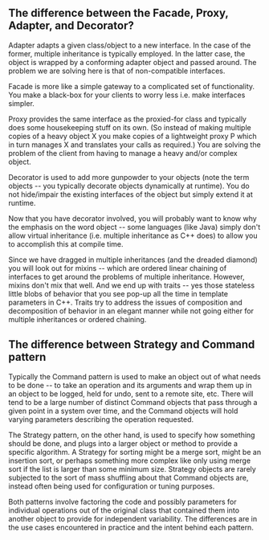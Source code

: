 ## The difference between the Facade, Proxy, Adapter, and Decorator?

Adapter adapts a given class/object to a new interface. In the case of the former, multiple inheritance is typically employed. In the latter case, the object is wrapped by a conforming adapter object and passed around. The problem we are solving here is that of non-compatible interfaces.

Facade is more like a simple gateway to a complicated set of functionality. You make a black-box for your clients to worry less i.e. make interfaces simpler.

Proxy provides the same interface as the proxied-for class and typically does some housekeeping stuff on its own. (So instead of making multiple copies of a heavy object X you make copies of a lightweight proxy P which in turn manages X and translates your calls as required.) You are solving the problem of the client from having to manage a heavy and/or complex object.

Decorator is used to add more gunpowder to your objects (note the term objects -- you typically decorate objects dynamically at runtime). You do not hide/impair the existing interfaces of the object but simply extend it at runtime.

Now that you have decorator involved, you will probably want to know why the emphasis on the word object -- some languages (like Java) simply don't allow virtual inheritance (i.e. multiple inheritance as C++ does) to allow you to accomplish this at compile time.

Since we have dragged in multiple inheritances (and the dreaded diamond) you will look out for mixins -- which are ordered linear chaining of interfaces to get around the problems of multiple inheritance. However, mixins don't mix that well. And we end up with traits -- yes those stateless little blobs of behavior that you see pop-up all the time in template parameters in C++. Traits try to address the issues of composition and decomposition of behavior in an elegant manner while not going either for multiple inheritances or ordered chaining.

## The difference between Strategy and Command pattern

Typically the Command pattern is used to make an object out of what needs to be done -- to take an operation and its arguments and wrap them up in an object to be logged, held for undo, sent to a remote site, etc. There will tend to be a large number of distinct Command objects that pass through a given point in a system over time, and the Command objects will hold varying parameters describing the operation requested.

The Strategy pattern, on the other hand, is used to specify how something should be done, and plugs into a larger object or method to provide a specific algorithm. A Strategy for sorting might be a merge sort, might be an insertion sort, or perhaps something more complex like only using merge sort if the list is larger than some minimum size. Strategy objects are rarely subjected to the sort of mass shuffling about that Command objects are, instead often being used for configuration or tuning purposes.

Both patterns involve factoring the code and possibly parameters for individual operations out of the original class that contained them into another object to provide for independent variability. The differences are in the use cases encountered in practice and the intent behind each pattern.